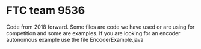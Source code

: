 # FTC team 9536

Code from 2018 forward. Some files are code we have used or are using for competition and some are examples. 
If you are looking for an encoder autonomous example use the file EncoderExample.java
